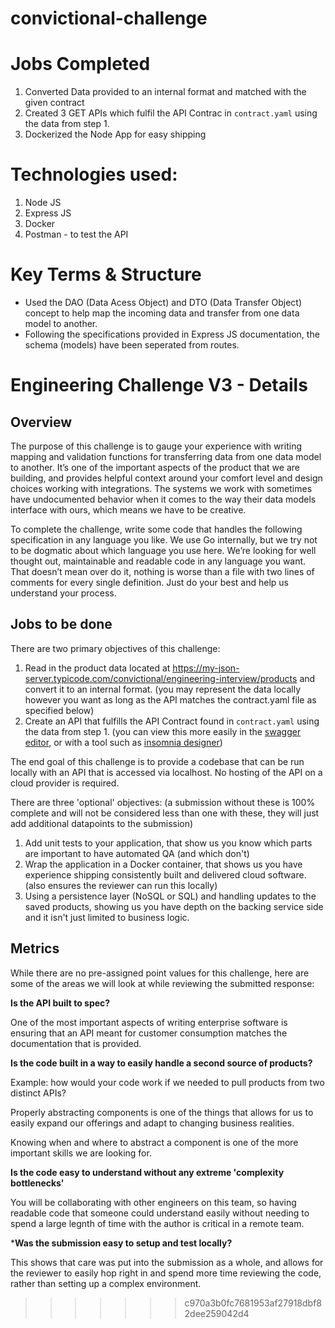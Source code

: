 # convictional-challenge

# Jobs Completed
1. Converted Data provided to an internal format and matched with the given contract
2. Created 3 GET APIs which fulfil the API Contrac in `contract.yaml` using the data from step 1.
3. Dockerized the Node App for easy shipping 

# Technologies used:
1. Node JS
2. Express JS
3. Docker
4. Postman - to test the API

# Key Terms & Structure
- Used the DAO (Data Acess Object) and DTO (Data Transfer Object) concept to help map the incoming data and transfer from one data model to another. 
- Following the specifications provided in Express JS documentation, the schema (models) have been seperated from routes. 

# Engineering Challenge V3 - Details

## Overview

The purpose of this challenge is to gauge your experience with writing mapping and validation functions for transferring data from one data model to another. It’s one of the important aspects of the product that we are building, and provides helpful context around your comfort level and design choices working with integrations. The systems we work with sometimes have undocumented behavior when it comes to the way their data models interface with ours, which means we have to be creative.

To complete the challenge, write some code that handles the following specification in any language you like. We use Go internally, but we try not to be dogmatic about which language you use here. We’re looking for well thought out, maintainable and readable code in any language you want. That doesn’t mean over do it, nothing is worse than a file with two lines of comments for every single definition. Just do your best and help us understand your process.

## Jobs to be done

There are two primary objectives of this challenge:

1. Read in the product data located at https://my-json-server.typicode.com/convictional/engineering-interview/products and convert it to an internal format. (you may represent the data locally however you want as long as the API matches the contract.yaml file as specified below)
1. Create an API that fulfills the API Contract found in `contract.yaml` using the data from step 1. (you can view this more easily in the [swagger editor](https://editor.swagger.io/), or with a tool such as [insomnia designer](https://insomnia.rest/products/designer/))

The end goal of this challenge is to provide a codebase that can be run locally with an API that is accessed via localhost. No hosting of the API on a cloud provider is required.

There are three 'optional' objectives: (a submission without these is 100% complete and will not be considered less than one with these, they will just add additional datapoints to the submission)

1. Add unit tests to your application, that show us you know which parts are important to have automated QA (and which don't)
1. Wrap the application in a Docker container, that shows us you have experience shipping consistently built and delivered cloud software. (also ensures the reviewer can run this locally)
1. Using a persistence layer (NoSQL or SQL) and handling updates to the saved products, showing us you have depth on the backing service side and it isn't just limited to business logic.

## Metrics

While there are no pre-assigned point values for this challenge, here are some of the areas we will look at while reviewing the submitted response:

**Is the API built to spec?**

One of the most important aspects of writing enterprise software is ensuring that an API meant for customer consumption matches the documentation that is provided.

**Is the code built in a way to easily handle a second source of products?**

Example: how would your code work if we needed to pull products from two distinct APIs?

Properly abstracting components is one of the things that allows for us to easily expand our offerings and adapt to changing business realities.

Knowing when and where to abstract a component is one of the more important skills we are looking for.

**Is the code easy to understand without any extreme 'complexity bottlenecks'**

You will be collaborating with other engineers on this team, so having readable code that someone could understand easily without needing to spend a large legnth of time with the author is critical in a remote team.

***Was the submission easy to setup and test locally?**

This shows that care was put into the submission as a whole, and allows for the reviewer to easily hop right in and spend more time reviewing the code, rather than setting up a complex environment.
>>>>>>> c970a3b0fc7681953af27918dbf82dee259042d4
